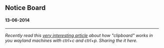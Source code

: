 ## Notice Board

#### 13-06-2014
---
_Recently read this [very interesting article](https://whynothugo.nl/journal/2022/10/21/how-the-clipboard-works/) about how "clipboard" works in you wayland machines with ctrl+c and ctrl+p. Sharing the it here._



